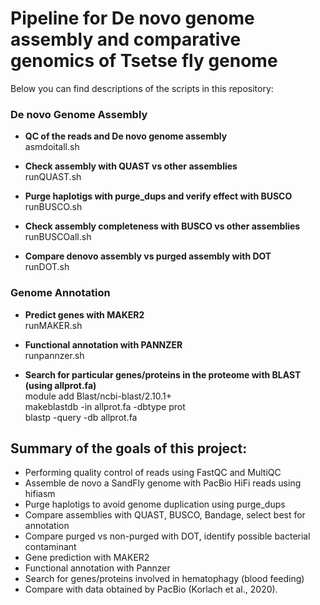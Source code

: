 # Pipeline for De novo genome assembly and comparative genomics of Tsetse fly genome

Below you can find descriptions of the scripts in this repository:

### De novo Genome Assembly  

* **QC of the reads and De novo genome assembly**      
asmdoitall.sh

* **Check assembly with QUAST vs other assemblies**       
runQUAST.sh

* **Purge haplotigs with purge_dups and verify effect with BUSCO**       
runBUSCO.sh

* **Check assembly completeness with BUSCO vs other assemblies**       
runBUSCOall.sh

* **Compare denovo assembly vs purged assembly with DOT**      
runDOT.sh


### Genome Annotation   
   
* **Predict genes with MAKER2**      
runMAKER.sh

* **Functional annotation with PANNZER**        
runpannzer.sh

* **Search for particular genes/proteins in the proteome with BLAST (using allprot.fa)**    
module add Blast/ncbi-blast/2.10.1+     
makeblastdb -in allprot.fa -dbtype prot     
blastp -query <a protein file.fa> -db allprot.fa      

        
## Summary of the goals of this project:
- Performing quality control of reads using FastQC and MultiQC  
- Assemble de novo a SandFly genome with PacBio HiFi reads using hifiasm
- Purge haplotigs to avoid genome duplication using purge_dups
- Compare assemblies with QUAST, BUSCO, Bandage, select best for annotation
- Compare purged vs non-purged with DOT, identify possible bacterial contaminant
- Gene prediction with MAKER2 
- Functional annotation with Pannzer
- Search for genes/proteins involved in hematophagy (blood feeding)
- Compare with data obtained by PacBio (Korlach et al., 2020).
